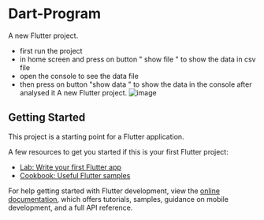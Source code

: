 # Dart-Program
A new Flutter project.
- first run the project 
- in home screen and press on button " show file " to show the data in csv file
-  open the console to see the data file  
-  then press on button "show data " to show the data in the console after analysed it 
A new Flutter project.
![image](https://github.com/abdulrahmanahme/Dart-Program/assets/47110411/4a85149e-4b1d-419a-9721-ca7f83f5688d)


## Getting Started

This project is a starting point for a Flutter application.

A few resources to get you started if this is your first Flutter project:

- [Lab: Write your first Flutter app](https://docs.flutter.dev/get-started/codelab)
- [Cookbook: Useful Flutter samples](https://docs.flutter.dev/cookbook)

For help getting started with Flutter development, view the
[online documentation](https://docs.flutter.dev/), which offers tutorials,
samples, guidance on mobile development, and a full API reference.
